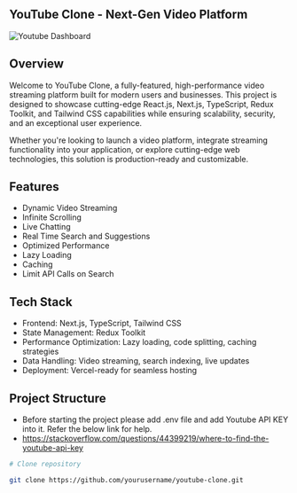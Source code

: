 ## YouTube Clone - Next-Gen Video Platform

![Youtube Dashboard](youtube.png)

## Overview

Welcome to YouTube Clone, a fully-featured, high-performance video streaming platform built for modern users and businesses. This project is designed to showcase cutting-edge React.js, Next.js, TypeScript, Redux Toolkit, and Tailwind CSS capabilities while ensuring scalability, security, and an exceptional user experience.

Whether you're looking to launch a video platform, integrate streaming functionality into your application, or explore cutting-edge web technologies, this solution is production-ready and customizable.

## Features

- Dynamic Video Streaming
- Infinite Scrolling
- Live Chatting
- Real Time Search and Suggestions
- Optimized Performance
- Lazy Loading
- Caching
- Limit API Calls on Search

## Tech Stack

- Frontend: Next.js, TypeScript, Tailwind CSS
- State Management: Redux Toolkit
- Performance Optimization: Lazy loading, code splitting, caching strategies
- Data Handling: Video streaming, search indexing, live updates
- Deployment: Vercel-ready for seamless hosting

## Project Structure

- Before starting the project please add .env file and add Youtube API KEY into it. Refer the below link for help.
- https://stackoverflow.com/questions/44399219/where-to-find-the-youtube-api-key

```bash
# Clone repository

git clone https://github.com/yourusername/youtube-clone.git
```
